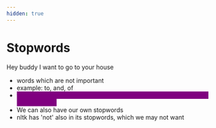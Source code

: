```yaml
---
hidden: true
---
```


# Stopwords

Hey buddy I want to go to your house

* words which are not important
* example: to, and, of
* <mark style="color:purple;background-color:purple;">**this are commonly used words and not useful for cases like spam classification**</mark>
* We can also have our own stopwords
* nltk has 'not' also in its stopwords, which we may not want

